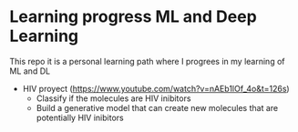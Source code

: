# Learning progress ML and Deep Learning 

This repo it is a personal learning path where I progrees in my learning of ML and DL

- HIV proyect (https://www.youtube.com/watch?v=nAEb1lOf_4o&t=126s)
  - Classify if the molecules are HIV inibitors
  - Build a generative model that can create new molecules that are potentially HIV inibitors 
